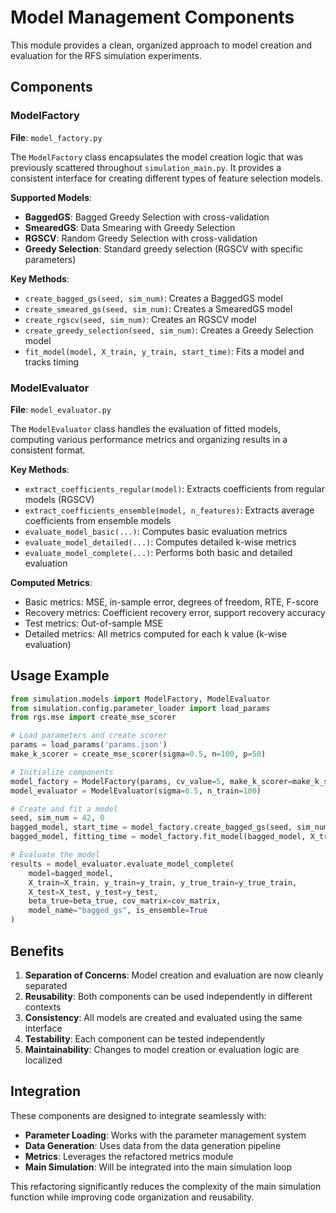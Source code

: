 # Model Management Components

This module provides a clean, organized approach to model creation and evaluation for the RFS simulation experiments.

## Components

### ModelFactory
**File**: `model_factory.py`

The `ModelFactory` class encapsulates the model creation logic that was previously scattered throughout `simulation_main.py`. It provides a consistent interface for creating different types of feature selection models.

**Supported Models**:
- **BaggedGS**: Bagged Greedy Selection with cross-validation
- **SmearedGS**: Data Smearing with Greedy Selection 
- **RGSCV**: Random Greedy Selection with cross-validation
- **Greedy Selection**: Standard greedy selection (RGSCV with specific parameters)

**Key Methods**:
- `create_bagged_gs(seed, sim_num)`: Creates a BaggedGS model
- `create_smeared_gs(seed, sim_num)`: Creates a SmearedGS model
- `create_rgscv(seed, sim_num)`: Creates an RGSCV model
- `create_greedy_selection(seed, sim_num)`: Creates a Greedy Selection model
- `fit_model(model, X_train, y_train, start_time)`: Fits a model and tracks timing

### ModelEvaluator
**File**: `model_evaluator.py`

The `ModelEvaluator` class handles the evaluation of fitted models, computing various performance metrics and organizing results in a consistent format.

**Key Methods**:
- `extract_coefficients_regular(model)`: Extracts coefficients from regular models (RGSCV)
- `extract_coefficients_ensemble(model, n_features)`: Extracts average coefficients from ensemble models
- `evaluate_model_basic(...)`: Computes basic evaluation metrics
- `evaluate_model_detailed(...)`: Computes detailed k-wise metrics
- `evaluate_model_complete(...)`: Performs both basic and detailed evaluation

**Computed Metrics**:
- Basic metrics: MSE, in-sample error, degrees of freedom, RTE, F-score
- Recovery metrics: Coefficient recovery error, support recovery accuracy
- Test metrics: Out-of-sample MSE
- Detailed metrics: All metrics computed for each k value (k-wise evaluation)

## Usage Example

```python
from simulation.models import ModelFactory, ModelEvaluator
from simulation.config.parameter_loader import load_params
from rgs.mse import create_mse_scorer

# Load parameters and create scorer
params = load_params('params.json')
make_k_scorer = create_mse_scorer(sigma=0.5, n=100, p=50)

# Initialize components
model_factory = ModelFactory(params, cv_value=5, make_k_scorer=make_k_scorer)
model_evaluator = ModelEvaluator(sigma=0.5, n_train=100)

# Create and fit a model
seed, sim_num = 42, 0
bagged_model, start_time = model_factory.create_bagged_gs(seed, sim_num)
bagged_model, fitting_time = model_factory.fit_model(bagged_model, X_train, y_train, start_time)

# Evaluate the model
results = model_evaluator.evaluate_model_complete(
    model=bagged_model,
    X_train=X_train, y_train=y_train, y_true_train=y_true_train,
    X_test=X_test, y_test=y_test,
    beta_true=beta_true, cov_matrix=cov_matrix,
    model_name="bagged_gs", is_ensemble=True
)
```

## Benefits

1. **Separation of Concerns**: Model creation and evaluation are now cleanly separated
2. **Reusability**: Both components can be used independently in different contexts
3. **Consistency**: All models are created and evaluated using the same interface
4. **Testability**: Each component can be tested independently
5. **Maintainability**: Changes to model creation or evaluation logic are localized

## Integration

These components are designed to integrate seamlessly with:
- **Parameter Loading**: Works with the parameter management system
- **Data Generation**: Uses data from the data generation pipeline
- **Metrics**: Leverages the refactored metrics module
- **Main Simulation**: Will be integrated into the main simulation loop

This refactoring significantly reduces the complexity of the main simulation function while improving code organization and reusability. 